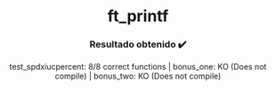 <p align="center">
   <h1 align="center">ft_printf</h1>
</p>

<p align="center">
  <h3 align="center">Resultado obtenido ✔️​</h3>
  <p align="center">test_spdxiucpercent: 8/8 correct functions | bonus_one: KO (Does not compile) | bonus_two: KO (Does not compile)</p>
</p>
